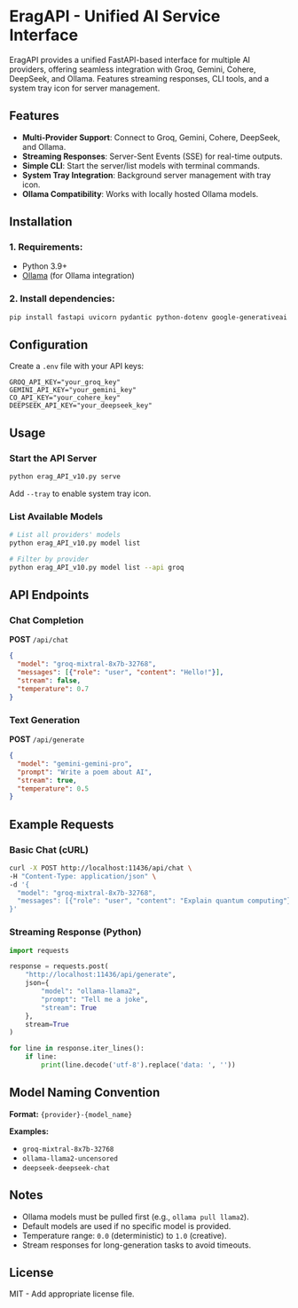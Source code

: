# EragAPI - Unified AI Service Interface

EragAPI provides a unified FastAPI-based interface for multiple AI providers, offering seamless integration with Groq, Gemini, Cohere, DeepSeek, and Ollama. Features streaming responses, CLI tools, and a system tray icon for server management.

## Features
- **Multi-Provider Support**: Connect to Groq, Gemini, Cohere, DeepSeek, and Ollama.
- **Streaming Responses**: Server-Sent Events (SSE) for real-time outputs.
- **Simple CLI**: Start the server/list models with terminal commands.
- **System Tray Integration**: Background server management with tray icon.
- **Ollama Compatibility**: Works with locally hosted Ollama models.

## Installation
### 1. Requirements:
- Python 3.9+
- [Ollama](https://ollama.ai/) (for Ollama integration)

### 2. Install dependencies:
```bash
pip install fastapi uvicorn pydantic python-dotenv google-generativeai cohere requests pystray pillow groq openai
```

## Configuration
Create a `.env` file with your API keys:

```env
GROQ_API_KEY="your_groq_key"
GEMINI_API_KEY="your_gemini_key"
CO_API_KEY="your_cohere_key"
DEEPSEEK_API_KEY="your_deepseek_key"
```

## Usage
### Start the API Server
```bash
python erag_API_v10.py serve
```
Add `--tray` to enable system tray icon.

### List Available Models
```bash
# List all providers' models
python erag_API_v10.py model list

# Filter by provider
python erag_API_v10.py model list --api groq
```

## API Endpoints
### Chat Completion
**POST** `/api/chat`

```json
{
  "model": "groq-mixtral-8x7b-32768",
  "messages": [{"role": "user", "content": "Hello!"}],
  "stream": false,
  "temperature": 0.7
}
```

### Text Generation
**POST** `/api/generate`

```json
{
  "model": "gemini-gemini-pro",
  "prompt": "Write a poem about AI",
  "stream": true,
  "temperature": 0.5
}
```

## Example Requests
### Basic Chat (cURL)
```bash
curl -X POST http://localhost:11436/api/chat \
-H "Content-Type: application/json" \
-d '{
  "model": "groq-mixtral-8x7b-32768",
  "messages": [{"role": "user", "content": "Explain quantum computing"}]
}'
```

### Streaming Response (Python)
```python
import requests

response = requests.post(
    "http://localhost:11436/api/generate",
    json={
        "model": "ollama-llama2",
        "prompt": "Tell me a joke",
        "stream": True
    },
    stream=True
)

for line in response.iter_lines():
    if line:
        print(line.decode('utf-8').replace('data: ', ''))
```

## Model Naming Convention
**Format:** `{provider}-{model_name}`

**Examples:**
- `groq-mixtral-8x7b-32768`
- `ollama-llama2-uncensored`
- `deepseek-deepseek-chat`

## Notes
- Ollama models must be pulled first (e.g., `ollama pull llama2`).
- Default models are used if no specific model is provided.
- Temperature range: `0.0` (deterministic) to `1.0` (creative).
- Stream responses for long-generation tasks to avoid timeouts.

## License
MIT - Add appropriate license file.
